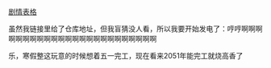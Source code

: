 [剧情表格](https://docs.qq.com/sheet/DVlBUTlZMZFpYSmpR?tab=8sa26o&u=1034253202604f62a5df1f9c3d7e9b07)

虽然我链接里给了仓库地址，但我盲猜没人看，所以我要开始发电了：哼哼啊啊啊啊啊啊啊啊啊啊啊啊啊啊啊啊啊啊啊啊啊啊啊啊

乐，寒假整这玩意的时候想着五一完工，现在看来2051年能完工就烧高香了
